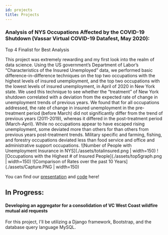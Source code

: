 ```yaml
---
id: projects
title: Projects
---
```


### Analysis of NYS Occupations Affected by the COVID-19 Shutdown (Vassar Virtual COVID-19 Datafest, May 2020):

Top 4 Finalist for Best Analysis

This project was extremely rewarding and my first look into the realm of data science. 
Using the US government’s Department of Labor’s “Characteristics of the Insured Unemployed” data, we performed basic difference-in-difference techniques on the top two
occupations with the highest levels of insured unemployment, and the top two occupations with the lowest levels of insured unemployment, in April of 2020 in New York state. We used this technique to see whether the “treatment” of New York shutdown correlated with a deviation from the expected rate of change in unemployment trends of previous years. We found that for all occupations addressed, the rate of change in insured unemployment in the pre-treatment period (before March) did not significantly differ from the trend of previous years (2011-2019), whereas it differed in the post-treatment period (March-April). While no occupations appear to have escaped rising unemployment, some deviated more than others for than others from previous years post-treatment trends. Military specific and farming, fishing, and forestry occupations deviated less than food service and office and administrative support occupations.
![Number of People with Unemployment Insurance in NYS](./assets/totalinsured.png | width=150)
![Occupations with the Highest # of Insured People](./assets/top5graph.png | width=150)
![Comparison of Rates over the past 10 Years](./assets/Capture.PNG | width=150)

You can find our [presentation](https://drive.google.com/file/d/1-xAki72HaxeXQ4UaaOhp_oLtNzvyoslr/view?usp=sharing) and [code](https://www.kaggle.com/annahennessy/nys-unemployment-insurance-analyzation) here!


## In Progress:

#### Developing an aggregator for a consolidation of VC West Coast wildfire mutual aid requests
For this project, I'll be utilizing a Django framework, Bootstrap, and the database query language MySQL.
